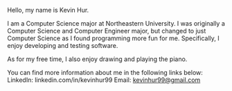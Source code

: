 Hello, my name is Kevin Hur. 

I am a Computer Science major at Northeastern University. 
I was originally a Computer Science and Computer Engineer major, but changed to just Computer Science as I found programming more fun for me. 
Specifically, I enjoy developing and testing software. 

As for my free time, I also enjoy drawing and playing the piano.

You can find more information about me in the following links below:
LinkedIn: linkedin.com/in/kevinhur99
Email: kevinhur99@gmail.com
